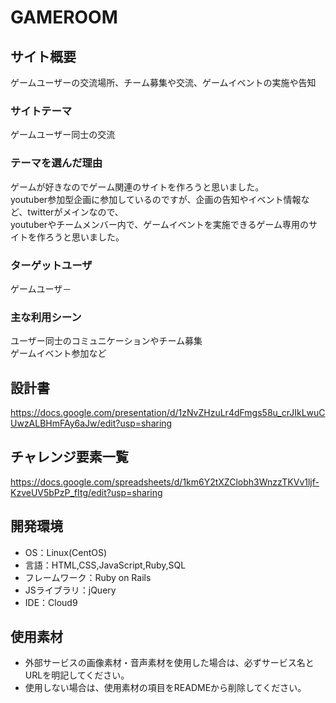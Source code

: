 # GAMEROOM

## サイト概要
ゲームユーザーの交流場所、チーム募集や交流、ゲームイベントの実施や告知

### サイトテーマ
ゲームユーザー同士の交流

### テーマを選んだ理由
ゲームが好きなのでゲーム関連のサイトを作ろうと思いました。<br>
youtuber参加型企画に参加しているのですが、企画の告知やイベント情報など、twitterがメインなので、<br>
youtuberやチームメンバー内で、ゲームイベントを実施できるゲーム専用のサイトを作ろうと思いました。

### ターゲットユーザ
ゲームユーザ－

### 主な利用シーン
ユーザー同士のコミュニケーションやチーム募集<br>
ゲームイベント参加など

## 設計書
 
<https://docs.google.com/presentation/d/1zNvZHzuLr4dFmgs58u_crJIkLwuCUwzALBHmFAy6aJw/edit?usp=sharing>

## チャレンジ要素一覧
<https://docs.google.com/spreadsheets/d/1km6Y2tXZClobh3WnzzTKVv1ljf-KzveUV5bPzP_fItg/edit?usp=sharing>

## 開発環境
- OS：Linux(CentOS)
- 言語：HTML,CSS,JavaScript,Ruby,SQL
- フレームワーク：Ruby on Rails
- JSライブラリ：jQuery
- IDE：Cloud9

## 使用素材
- 外部サービスの画像素材・音声素材を使用した場合は、必ずサービス名とURLを明記してください。
- 使用しない場合は、使用素材の項目をREADMEから削除してください。